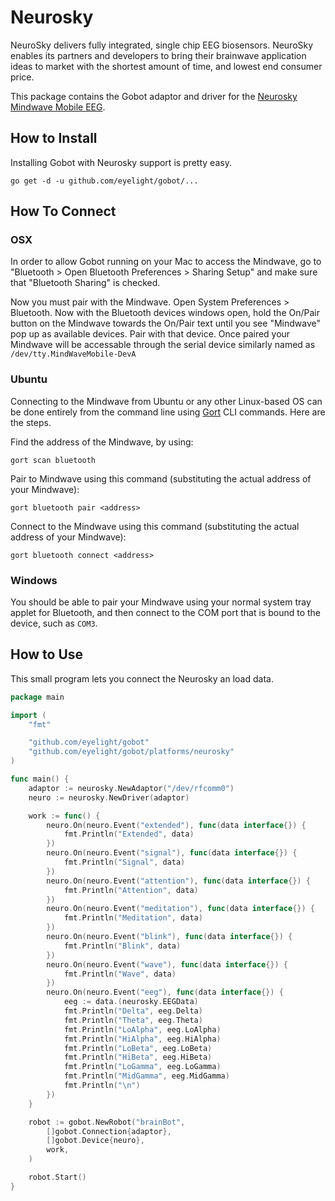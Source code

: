 # Neurosky

NeuroSky delivers fully integrated, single chip EEG biosensors. NeuroSky enables its partners and developers to bring their brainwave application ideas to market with the shortest amount of time, and lowest end consumer price.

This package contains the Gobot adaptor and driver for the [Neurosky Mindwave Mobile EEG](http://store.neurosky.com/products/mindwave-mobile).

## How to Install
Installing Gobot with Neurosky support is pretty easy.

```
go get -d -u github.com/eyelight/gobot/...
```

## How To Connect

### OSX

In order to allow Gobot running on your Mac to access the Mindwave, go to "Bluetooth > Open Bluetooth Preferences > Sharing Setup" and make sure that "Bluetooth Sharing" is checked.

Now you must pair with the Mindwave. Open System Preferences > Bluetooth. Now with the Bluetooth devices windows open, hold the On/Pair button on the Mindwave towards the On/Pair text until you see "Mindwave" pop up as available devices. Pair with that device. Once paired your Mindwave will be accessable through the serial device similarly named as `/dev/tty.MindWaveMobile-DevA`

### Ubuntu

Connecting to the Mindwave from Ubuntu or any other Linux-based OS can be done entirely from the command line using [Gort](https://github.com/eyelight/gort) CLI commands. Here are the steps.

Find the address of the Mindwave, by using:
```
gort scan bluetooth
```

Pair to Mindwave using this command (substituting the actual address of your Mindwave):
```
gort bluetooth pair <address>
```

Connect to the Mindwave using this command (substituting the actual address of your Mindwave):
```
gort bluetooth connect <address>
```

### Windows

You should be able to pair your Mindwave using your normal system tray applet for Bluetooth, and then connect to the COM port that is bound to the device, such as `COM3`.

## How to Use

This small program lets you connect the Neurosky an load data.

```go
package main

import (
	"fmt"

	"github.com/eyelight/gobot"
	"github.com/eyelight/gobot/platforms/neurosky"
)

func main() {
	adaptor := neurosky.NewAdaptor("/dev/rfcomm0")
	neuro := neurosky.NewDriver(adaptor)

	work := func() {
		neuro.On(neuro.Event("extended"), func(data interface{}) {
			fmt.Println("Extended", data)
		})
		neuro.On(neuro.Event("signal"), func(data interface{}) {
			fmt.Println("Signal", data)
		})
		neuro.On(neuro.Event("attention"), func(data interface{}) {
			fmt.Println("Attention", data)
		})
		neuro.On(neuro.Event("meditation"), func(data interface{}) {
			fmt.Println("Meditation", data)
		})
		neuro.On(neuro.Event("blink"), func(data interface{}) {
			fmt.Println("Blink", data)
		})
		neuro.On(neuro.Event("wave"), func(data interface{}) {
			fmt.Println("Wave", data)
		})
		neuro.On(neuro.Event("eeg"), func(data interface{}) {
			eeg := data.(neurosky.EEGData)
			fmt.Println("Delta", eeg.Delta)
			fmt.Println("Theta", eeg.Theta)
			fmt.Println("LoAlpha", eeg.LoAlpha)
			fmt.Println("HiAlpha", eeg.HiAlpha)
			fmt.Println("LoBeta", eeg.LoBeta)
			fmt.Println("HiBeta", eeg.HiBeta)
			fmt.Println("LoGamma", eeg.LoGamma)
			fmt.Println("MidGamma", eeg.MidGamma)
			fmt.Println("\n")
		})
	}

	robot := gobot.NewRobot("brainBot",
		[]gobot.Connection{adaptor},
		[]gobot.Device{neuro},
		work,
	)

	robot.Start()
}
```
